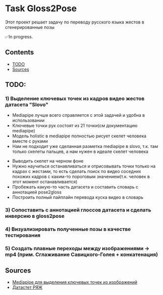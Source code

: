 # Task Gloss2Pose
Этот проект решает задачу по переводу русского языка жестов в сгенерированные позы

✅In progress.

## Contents
- [TODO](#TODO)
- [Sources](#Sources)
  
## <a name="TODO">TODO</a>:
### 1) Выделение ключевых точек из кадров видео жестов датасета "Slovo"
  +  Mediapipe лучше всего справляется с этой задачей и удобна в использовании
  +  Ключевые точки рук состоят из 21 точки(см документацию mediapipe)
  +  Модель holistic в mediapipe полностью рисует скелет человека вместе с руками
  + Нам не подходит уже сделанная разметка mediapipe в slovo, т.к. там только скелеты пальцев, а нам нужен в идеале скелет человека
    
  - Выводить скелет на черном фоне
  - Нужно научиться останавливаться и отрисовывать точки только на кадрах с жестами, то есть сделать поиск по видео соседних похожих кадров с каким-то пороговым значением(т.к. человек в этот момент останавливается)
  - Пробежать какую-то часть датасета и составить словарь с аннотацией pose2gloss
  - Построить полный пайплайн перевода куска видео в словарь
### 3) Сопоставить с аннотацией глоссов датасета и сделать инверсию в gloss2pose
### 4) Визуализировать полученные позы в качестве тестирования
### 5) Создать плавные переходы между изображениями -> mp4 (прим. Сглаживание Савицкого-Голея + конкатенация)

## <a name="Sources">Sources</a>
- [Mediapipe для выделения ключевых точек из изображений](https://developers.google.com/mediapipe)
- [Датастет РЯЖ](https://habr.com/ru/companies/sberdevices/articles/737018/)
